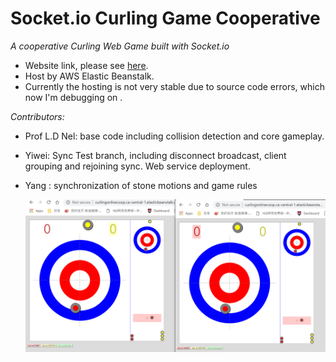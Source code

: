 # Socket.io Curling Game Cooperative
*A cooperative Curling Web Game built with Socket.io*

* Website link, please see [here](http://curlingonlinecoop.ca-central-1.elasticbeanstalk.com/). 
* Host by AWS Elastic Beanstalk. 
* Currently the hosting is not very stable due to source code errors,  which now I'm debugging on .

 *Contributors:*
 
* Prof L.D Nel: base code including collision detection and core gameplay.
* Yiwei: Sync Test branch, including disconnect broadcast, client grouping and rejoining sync. Web service deployment.
* Yang : synchronization of stone motions and game rules

  ![The link](https://github.com/zywkloo/Socket.io-Curling-Game-Coop/raw/master/ScreenShot.png)
